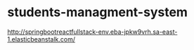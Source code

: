 # students-managment-system

http://springbootreactfullstack-env.eba-jpkw9vrh.sa-east-1.elasticbeanstalk.com/
